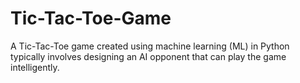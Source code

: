 # Tic-Tac-Toe-Game
A Tic-Tac-Toe game created using machine learning (ML) in Python typically involves designing an AI opponent that can play the game intelligently.
